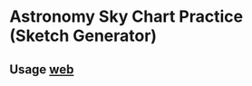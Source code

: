 # Astronomy Sky Chart Practice (Sketch Generator)


## Usage [web](https://khod-naderi.github.io/skygen/)
